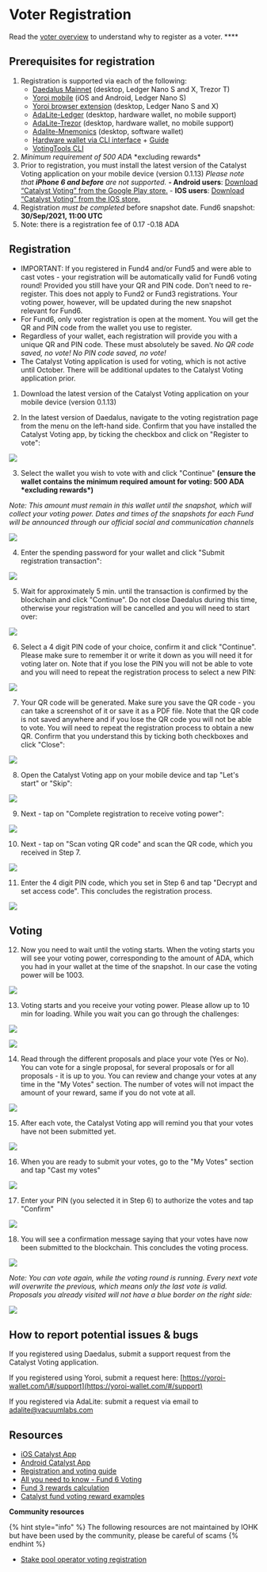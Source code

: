 # Voter Registration

Read the [voter overview](voter-guide.md) to understand why to register as a voter. ****

## Prerequisites for registration

1. Registration is supported via each of the following: 
   * [Daedalus Mainnet](https://daedaluswallet.io/en/download/) \(desktop, Ledger Nano S and X, Trezor T\)
   * [Yoroi mobile](https://yoroi-wallet.com/#/) \(iOS and Android, Ledger Nano S\)
   * [Yoroi browser extension](https://yoroi-wallet.com/#/) \(desktop, Ledger Nano S and X\)
   * [AdaLite-Ledger](https://adalite.medium.com/catalyst-voting-registration-on-adalite-71d975f75755) \(desktop, hardware wallet, no mobile support\)
   * [AdaLite-Trezor](https://adalite.medium.com/catalyst-voting-registration-on-adalite-71d975f75755) \(desktop, hardware wallet, no mobile support\)
   * [Adalite-Mnemonics](https://adalite.medium.com/catalyst-voting-registration-on-adalite-71d975f75755) \(desktop, software wallet\)
   * [Hardware wallet via CLI interface](https://github.com/vacuumlabs/cardano-hw-cli#catalyst-voting-registration) + [Guide](https://github.com/gitmachtl/scripts/blob/master/SPO_Pledge_Catalyst_Registration.md#how-to-vote-with-funds-also-pledge-on-hardware-wallets-new)
   * [VotingTools CLI](https://github.com/input-output-hk/voting-tools)
2. _Minimum requirement of 500 ADA_ \*excluding rewards\*
3. Prior to registration, you must install the latest version of the Catalyst Voting application on your mobile device \(version 0.1.13\) _Please note that **iPhone 6 and before** are not supported._ **- Android users**: [Download “Catalyst Voting” from the Google Play store.](https://play.google.com/store/apps/details?id=io.iohk.vitvoting) - **IOS users**: [Download “Catalyst Voting” from the IOS store.](https://apps.apple.com/fr/app/catalyst-voting/id1517473397?l=en)
4. Registration _must be completed_ before snapshot date. Fund6 snapshot: **30/Sep/2021, 11:00 UTC**
5. Note: there is a registration fee of 0.17 -0.18 ADA

## Registration

* IMPORTANT: If you registered in Fund4 and/or Fund5 and were able to cast votes - your registration will be automatically valid for Fund6 voting round! Provided you still have your QR and PIN code. Don't need to re-register. This does not apply to Fund2 or Fund3 registrations. Your voting power, however, will be updated during the new snapshot relevant for Fund6.
* For Fund6, only voter registration is open at the moment. You will get the QR and PIN code from the wallet you use to register. 
* Regardless of your wallet, each registration will provide you with a unique QR and PIN code. These must absolutely be saved. _No QR code saved, no vote! No PIN code saved, no vote!_
* The Catalyst Voting application is used for voting, which is not active until October. There will be additional updates to the Catalyst Voting application prior. 

1. Download the latest version of the Catalyst Voting application on your mobile device \(version 0.1.13\)

2. In the latest version of Daedalus, navigate to the voting registration page from the menu on the left-hand side. Confirm that you have installed the Catalyst Voting app, by ticking the checkbox and click on "Register to vote":

![](../.gitbook/assets/registration1.png)

3. Select the wallet you wish to vote with and click "Continue" **\(ensure the wallet contains the minimum required amount for voting: 500 ADA \*excluding rewards\*\)**

_Note: This amount must remain in this wallet until the snapshot, which will collect your voting power. Dates and times of the snapshots for each Fund will be announced through our official social and communication channels_

![](../.gitbook/assets/registration2.png)

4. Enter the spending password for your wallet and click "Submit registration transaction":

![](../.gitbook/assets/registration3.png)

5. Wait for approximately 5 min. until the transaction is confirmed by the blockchain and click "Continue". Do not close Daedalus during this time, otherwise your registration will be cancelled and you will need to start over:

![](../.gitbook/assets/registration4.png)

6. Select a 4 digit PIN code of your choice, confirm it and click "Continue". Please make sure to remember it or write it down as you will need it for voting later on. Note that if you lose the PIN you will not be able to vote and you will need to repeat the registration process to select a new PIN:

![](../.gitbook/assets/registration5.png)

7. Your QR code will be generated. Make sure you save the QR code - you can take a screenshot of it or save it as a PDF file. Note that the QR code is not saved anywhere and if you lose the QR code you will not be able to vote. You will need to repeat the registration process to obtain a new QR. Confirm that you understand this by ticking both checkboxes and click "Close":

![](../.gitbook/assets/registration6.png)

8. Open the Catalyst Voting app on your mobile device and tap "Let's start" or "Skip":

![](../.gitbook/assets/registration7.png)

9. Next - tap on "Complete registration to receive voting power":

![](../.gitbook/assets/registration8.png)

10. Next - tap on "Scan voting QR code" and scan the QR code, which you received in Step 7.

![](../.gitbook/assets/registration9%20%281%29.png)

11. Enter the 4 digit PIN code, which you set in Step 6 and tap "Decrypt and set access code". This concludes the registration process.

![](../.gitbook/assets/registration10.png)

## Voting

12. Now you need to wait until the voting starts. When the voting starts you will see your voting power, corresponding to the amount of ADA, which you had in your wallet at the time of the snapshot. In our case the voting power will be 1003.

![](../.gitbook/assets/voting1.png)

13. Voting starts and you receive your voting power. Please allow up to 10 min for loading. While you wait you can go through the challenges:

![](../.gitbook/assets/voting2.png)

![](../.gitbook/assets/voting3.png)

14. Read through the different proposals and place your vote \(Yes or No\). You can vote for a single proposal, for several proposals or for all proposals - it is up to you. You can review and change your votes at any time in the "My Votes" section. The number of votes will not impact the amount of your reward, same if you do not vote at all.

![](../.gitbook/assets/voting4.png)

15. After each vote, the Catalyst Voting app will remind you that your votes have not been submitted yet.

![](../.gitbook/assets/voting5.png)

16. When you are ready to submit your votes, go to the "My Votes" section and tap "Cast my votes"

![](../.gitbook/assets/voting6.png)

17. Enter your PIN \(you selected it in Step 6\) to authorize the votes and tap "Confirm"

![](../.gitbook/assets/voting7.png)

18. You will see a confirmation message saying that your votes have now been submitted to the blockchain. This concludes the voting process.

![](../.gitbook/assets/voting8.png)

_Note: You can vote again, while the voting round is running. Every next vote will overwrite the previous, which means only the last vote is valid. Proposals you already visited will not have a blue border on the right side:_  


![](../.gitbook/assets/voting9.png)

## How to report potential issues & bugs

If you registered using Daedalus, submit a support request from the Catalyst Voting application.

If you registered using Yoroi, submit a request here: [https://yoroi-wallet.com/\#/support](https://yoroi-wallet.com/#/support)

If you registered via AdaLite: submit a request via email to [adalite@vacuumlabs.com](mailto:adalite@vacuumlabs.com)

## **Resources**

* [iOS Catalyst App](https://apps.apple.com/app/id1517473397)
* [Android Catalyst App](https://play.google.com/store/apps/details?id=io.iohk.vitvoting)
* [Registration and voting guide](https://iohk.zendesk.com/hc/en-us/articles/900005679386)
* [All you need to know - Fund 6 Voting](https://www.reddit.com/r/cardano/comments/p2xpi8/project_catalyst_all_you_need_to_know_fund6_voter/)
* [Fund 3 rewards calculation](https://docs.google.com/document/d/1Z2qLzGbLQxLgfDKqnTZFTL3IM28V8uUykptng0p5jbE/edit)
* [Catalyst fund voting reward examples](https://docs.google.com/document/d/1Z2qLzGbLQxLgfDKqnTZFTL3IM28V8uUykptng0p5jbE/edit)

**Community resources**

{% hint style="info" %}
The following resources are not maintained by IOHK but have been used by the community, please be careful of scams
{% endhint %}

* [Stake pool operator voting registration](https://github.com/gitmachtl/scripts/blob/master/SPO_Pledge_Catalyst_Registration.md)

